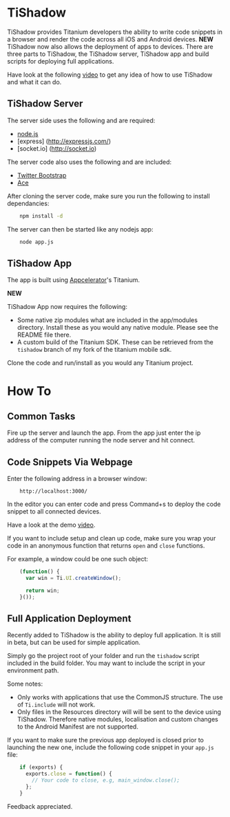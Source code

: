 TiShadow
========

TiShadow provides Titanium developers the ability to write code snippets in a browser
and render the code across all iOS and Android devices. **NEW** TiShadow now
also allows the deployment of apps to devices. There are three
parts to TiShadow, the TiShadow server, TiShadow app and build scripts
for deploying full applications.

Have look at the following [video](http://www.youtube.com/watch?v=xUggUXQArUM) to get any idea of how to use TiShadow and what it can do.


TiShadow Server
---------------
The server side uses the following and are required:

 * [node.js](http://nodejs.org/)
 * [express] (http://expressjs.com/)
 * [socket.io] (http://socket.io)

The server code also uses the following and are included:

 * [Twitter Bootstrap](http://twitter.github.com/bootstrap/)
 * [Ace](https://github.com/ajaxorg/ace)

After cloning the server code, make sure you run the following to
install dependancies:

```bash
    npm install -d
```

The server can then be started like any nodejs app:

```bash
    node app.js
```


TiShadow App
------------
The app is built using [Appcelerator](http://www.appcelerator.com/)'s
Titanium.

**NEW**

TiShadow App now requires the following:

 * Some native zip modules what are included in the app/modules
   directory. Install these as you would any native module. Please see
    the README file there. 
 * A custom build of the Titanium SDK. These can be retrieved from the
   `tishadow` branch of my fork of the titanium mobile sdk.

Clone the code and run/install as you would any Titanium project.


How To
======

Common Tasks
------------

Fire up the server and launch the app.
From the app just enter the ip address of the computer running the node
server and hit connect.


Code Snippets Via Webpage
-------------------------
Enter the following address in a browser window:

```
    http://localhost:3000/
```

In the editor you can enter code and press Command+s to deploy the code
snippet to all connected devices.

Have a look at the demo [video](http://www.youtube.com/watch?v=xUggUXQArUM).

If you want to include setup and clean up code, make sure you wrap your
code in an anonymous function that returns `open` and `close`
functions.

For example, a window could be one such object:

```javascript
    (function() {
      var win = Ti.UI.createWindow();

      return win;
    }());
```

Full Application Deployment
---------------------------

Recently added to TiShadow is the ability to deploy full application. It
is still in beta, but can be used for simple application.

Simply go the project root of your folder and run the `tishadow` script
included in the build folder. You may want to include the script in your
environment path.

Some notes:

 * Only works with applications that use the CommonJS structure. The use
   of `Ti.include` will not work.
 * Only files in the Resources directory will will be sent to the device
   using TiShadow. Therefore native modules, localisation
   and custom changes to the Android Manifest are not supported.

If you want to make sure the previous app deployed is closed prior to
launching the new one, include the following code snippet in your
`app.js` file:

```javascript
    if (exports) {
      exports.close = function() {
        // Your code to close, e.g, main_window.close();
      };
    }
```


Feedback appreciated.



